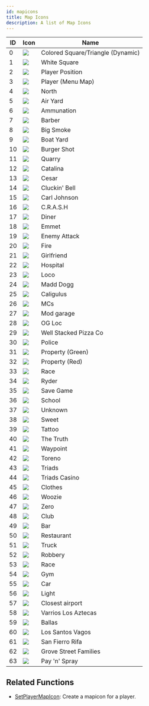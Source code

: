 ```yaml
---
id: mapicons
title: Map Icons
description: A list of Map Icons
---
```


| ID  | Icon                             | Name                              |
| --- | -------------------------------- | --------------------------------- |
| 0   | ![](/images/mapIcons/icon0.gif)  | Colored Square/Triangle (Dynamic) |
| 1   | ![](/images/mapIcons/icon1.gif)  | White Square                      |
| 2   | ![](/images/mapIcons/icon2.gif)  | Player Position                   |
| 3   | ![](/images/mapIcons/icon3.gif)  | Player (Menu Map)                 |
| 4   | ![](/images/mapIcons/icon4.gif)  | North                             |
| 5   | ![](/images/mapIcons/icon5.gif)  | Air Yard                          |
| 6   | ![](/images/mapIcons/icon6.gif)  | Ammunation                        |
| 7   | ![](/images/mapIcons/icon7.gif)  | Barber                            |
| 8   | ![](/images/mapIcons/icon8.gif)  | Big Smoke                         |
| 9   | ![](/images/mapIcons/icon9.gif)  | Boat Yard                         |
| 10  | ![](/images/mapIcons/icon10.gif) | Burger Shot                       |
| 11  | ![](/images/mapIcons/icon11.gif) | Quarry                            |
| 12  | ![](/images/mapIcons/icon12.gif) | Catalina                          |
| 13  | ![](/images/mapIcons/icon13.gif) | Cesar                             |
| 14  | ![](/images/mapIcons/icon14.gif) | Cluckin' Bell                     |
| 15  | ![](/images/mapIcons/icon15.gif) | Carl Johnson                      |
| 16  | ![](/images/mapIcons/icon16.gif) | C.R.A.S.H                         |
| 17  | ![](/images/mapIcons/icon17.gif) | Diner                             |
| 18  | ![](/images/mapIcons/icon18.gif) | Emmet                             |
| 19  | ![](/images/mapIcons/icon19.gif) | Enemy Attack                      |
| 20  | ![](/images/mapIcons/icon20.gif) | Fire                              |
| 21  | ![](/images/mapIcons/icon21.gif) | Girlfriend                        |
| 22  | ![](/images/mapIcons/icon22.gif) | Hospital                          |
| 23  | ![](/images/mapIcons/icon23.gif) | Loco                              |
| 24  | ![](/images/mapIcons/icon24.gif) | Madd Dogg                         |
| 25  | ![](/images/mapIcons/icon25.gif) | Caligulus                         |
| 26  | ![](/images/mapIcons/icon26.gif) | MCs                               |
| 27  | ![](/images/mapIcons/icon27.gif) | Mod garage                        |
| 28  | ![](/images/mapIcons/icon28.gif) | OG Loc                            |
| 29  | ![](/images/mapIcons/icon29.gif) | Well Stacked Pizza Co             |
| 30  | ![](/images/mapIcons/icon30.gif) | Police                            |
| 31  | ![](/images/mapIcons/icon31.gif) | Property (Green)                  |
| 32  | ![](/images/mapIcons/icon32.gif) | Property (Red)                    |
| 33  | ![](/images/mapIcons/icon33.gif) | Race                              |
| 34  | ![](/images/mapIcons/icon34.gif) | Ryder                             |
| 35  | ![](/images/mapIcons/icon35.gif) | Save Game                         |
| 36  | ![](/images/mapIcons/icon36.gif) | School                            |
| 37  | ![](/images/mapIcons/icon37.gif) | Unknown                           |
| 38  | ![](/images/mapIcons/icon38.gif) | Sweet                             |
| 39  | ![](/images/mapIcons/icon39.gif) | Tattoo                            |
| 40  | ![](/images/mapIcons/icon40.gif) | The Truth                         |
| 41  | ![](/images/mapIcons/icon41.gif) | Waypoint                          |
| 42  | ![](/images/mapIcons/icon42.gif) | Toreno                            |
| 43  | ![](/images/mapIcons/icon43.gif) | Triads                            |
| 44  | ![](/images/mapIcons/icon44.gif) | Triads Casino                     |
| 45  | ![](/images/mapIcons/icon45.gif) | Clothes                           |
| 46  | ![](/images/mapIcons/icon46.gif) | Woozie                            |
| 47  | ![](/images/mapIcons/icon47.gif) | Zero                              |
| 48  | ![](/images/mapIcons/icon48.gif) | Club                              |
| 49  | ![](/images/mapIcons/icon49.gif) | Bar                               |
| 50  | ![](/images/mapIcons/icon50.gif) | Restaurant                        |
| 51  | ![](/images/mapIcons/icon51.gif) | Truck                             |
| 52  | ![](/images/mapIcons/icon52.gif) | Robbery                           |
| 53  | ![](/images/mapIcons/icon53.gif) | Race                              |
| 54  | ![](/images/mapIcons/icon54.gif) | Gym                               |
| 55  | ![](/images/mapIcons/icon55.gif) | Car                               |
| 56  | ![](/images/mapIcons/icon56.gif) | Light                             |
| 57  | ![](/images/mapIcons/icon57.gif) | Closest airport                   |
| 58  | ![](/images/mapIcons/icon58.gif) | Varrios Los Aztecas               |
| 59  | ![](/images/mapIcons/icon59.gif) | Ballas                            |
| 60  | ![](/images/mapIcons/icon60.gif) | Los Santos Vagos                  |
| 61  | ![](/images/mapIcons/icon61.gif) | San Fierro Rifa                   |
| 62  | ![](/images/mapIcons/icon62.gif) | Grove Street Families             |
| 63  | ![](/images/mapIcons/icon63.gif) | Pay 'n' Spray                     |

## Related Functions

- [SetPlayerMapIcon](/docs/scripting/functions/SetPlayerMapIcon): Create a mapicon for a player.

